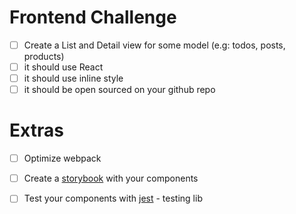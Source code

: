 # Frontend Challenge

- [ ] Create a List and Detail view for some model (e.g: todos, posts, products)
- [ ] it should use React
- [ ] it should use inline style
- [ ] it should be open sourced on your github repo

# Extras
- [ ] Optimize webpack
- [ ] Create a [storybook] with your components
- [ ] Test your components with [jest] - testing lib


[storybook]: https://github.com/storybooks/storybook
[jest]: https://jest-everywhere.now.sh
